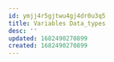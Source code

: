 ```yaml
---
id: ymjj4r5gjtwu4gj4dr0u3q5
title: Variables Data_types
desc: ''
updated: 1682490270899
created: 1682490270899
---
```

